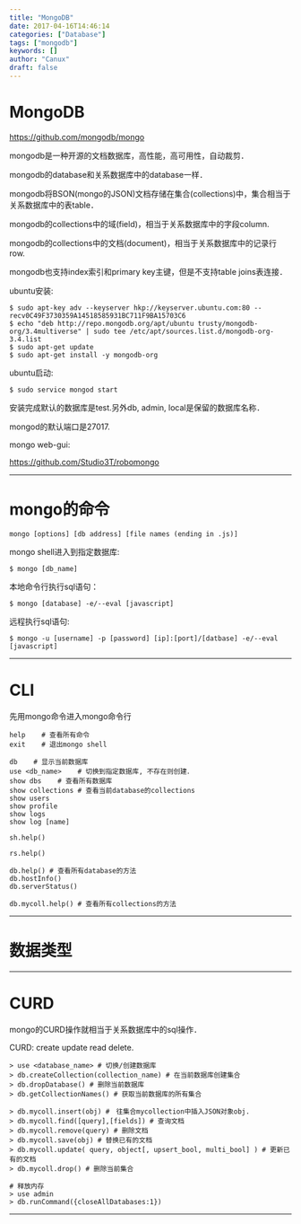 ```yaml
---
title: "MongoDB"
date: 2017-04-16T14:46:14
categories: ["Database"]
tags: ["mongodb"]
keywords: []
author: "Canux"
draft: false
---
```


# MongoDB

<https://github.com/mongodb/mongo>

mongodb是一种开源的文档数据库，高性能，高可用性，自动裁剪．

mongodb的database和关系数据库中的database一样．

mongodb将BSON(mongo的JSON)文档存储在集合(collections)中，集合相当于关系数据库中的表table．

mongodb的collections中的域(field)，相当于关系数据库中的字段column.

mongodb的collections中的文档(document)，相当于关系数据库中的记录行row.

mongodb也支持index索引和primary key主键，但是不支持table joins表连接．

ubuntu安装:

    $ sudo apt-key adv --keyserver hkp://keyserver.ubuntu.com:80 --recv0C49F3730359A14518585931BC711F9BA15703C6
    $ echo "deb http://repo.mongodb.org/apt/ubuntu trusty/mongodb-org/3.4multiverse" | sudo tee /etc/apt/sources.list.d/mongodb-org-3.4.list
    $ sudo apt-get update
    $ sudo apt-get install -y mongodb-org

ubuntu启动:

    $ sudo service mongod start

安装完成默认的数据库是test.另外db, admin, local是保留的数据库名称．

mongod的默认端口是27017.

mongo web-gui:

<https://github.com/Studio3T/robomongo>

***

# mongo的命令

    mongo [options] [db address] [file names (ending in .js)]

mongo shell进入到指定数据库:

    $ mongo [db_name]

本地命令行执行sql语句：

    $ mongo [database] -e/--eval [javascript]

远程执行sql语句:

    $ mongo -u [username] -p [password] [ip]:[port]/[datbase] -e/--eval [javascript]

***

# CLI

先用mongo命令进入mongo命令行

    help    # 查看所有命令
    exit    # 退出mongo shell

    db    # 显示当前数据库
    use <db_name>    # 切换到指定数据库, 不存在则创建．
    show dbs    # 查看所有数据库
    show collections # 查看当前database的collections
    show users
    show profile
    show logs
    show log [name]

    sh.help()

    rs.help()

    db.help() # 查看所有database的方法
    db.hostInfo()
    db.serverStatus()

    db.mycoll.help() # 查看所有collections的方法

***

# 数据类型

***

# CURD

mongo的CURD操作就相当于关系数据库中的sql操作．

CURD: create update read delete.

    > use <database_name> # 切换/创建数据库
    > db.createCollection(collection_name) # 在当前数据库创建集合
    > db.dropDatabase() # 删除当前数据库
    > db.getCollectionNames() # 获取当前数据库的所有集合

    > db.mycoll.insert(obj) #　往集合mycollection中插入JSON对象obj.
    > db.mycoll.find([query],[fields]) # 查询文档
    > db.mycoll.remove(query) # 删除文档
    > db.mycoll.save(obj) # 替换已有的文档
    > db.mycoll.update( query, object[, upsert_bool, multi_bool] ) # 更新已有的文档
    > db.mycoll.drop() # 删除当前集合

    # 释放内存
    > use admin
    > db.runCommand({closeAllDatabases:1})

***

